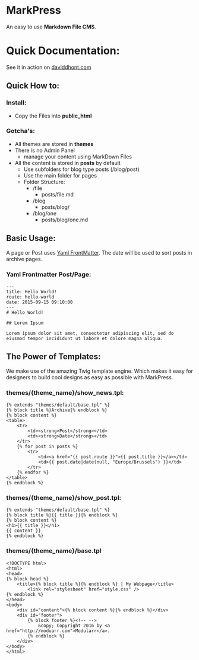 # MarkPress

An easy to use **Markdown File CMS**.

# Quick Documentation:

See it in action on [daviddhont.com](http://daviddhont.com)

## Quick How to:

### Install:
- Copy the Files into **public_html**


### Gotcha's:
- All themes are stored in **themes**
- There is no Admin Panel
    - manage your content using MarkDown Files
- All the content is stored in **posts** by default
    - Use subfolders for blog type posts (/blog/post)
    - Use the main folder for pages
    - Folder Structure:
        - /file
            - posts/file.md
        - /blog
            - posts/blog/
        - /blog/one
            - posts/blog/one.md

## Basic Usage:

A page or Post uses [Yaml FrontMatter](https://github.com/Modularr/YAML-FrontMatter). The date will be used to sort posts in archive pages.

### Yaml Frontmatter Post/Page:

    ---
    title: Hello World!
    route: hello-world
    date: 2015-09-15 09:10:00
    ---
    # Hello World!
    
    ## Lorem Ipsum
    
    Lorem ipsum dolor sit amet, consectetur adipiscing elit, sed do eiusmod tempor incididunt ut labore et dolore magna aliqua.

## The Power of Templates:
We make use of the amazing Twig template engine. Which makes it easy for designers to build cool designs as easy as possible with MarkPress.

### themes/{theme_name}/show_news.tpl:

    {% extends "themes/default/base.tpl" %}
    {% block title %}Archive{% endblock %}
    {% block content %}
    <table>
        <tr>
            <td><strong>Post</strong></td>
            <td><strong>Date</strong></td>
        </tr>
        {% for post in posts %}
            <tr>
                <td><a href="{{ post.route }}">{{ post.title }}</a></td>
                <td>{{ post.date|date(null, "Europe/Brussels") }}</td>
            </tr>
        {% endfor %}
    </table>
    {% endblock %}

### themes/{theme_name}/show_post.tpl:

    {% extends "themes/default/base.tpl" %}
    {% block title %}{{ title }}{% endblock %}
    {% block content %}
    <h1>{{ title }}</h1>
    {{ content }}
    {% endblock %}
    
### themes/{theme_name}/base.tpl
    <!DOCTYPE html>
    <html>
    <head>
    {% block head %}
        <title>{% block title %}{% endblock %} | My Webpage</title>
            <link rel="stylesheet" href="style.css" />
    {% endblock %}
    </head>
    <body>
        <div id="content">{% block content %}{% endblock %}</div>
        <div id="footer">
            {% block footer %}<!-- -->
                &copy; Copyright 2016 by <a href="http://moduarr.com">Modularr</a>.
            {% endblock %}
        </div>
    </body>
    </html>
